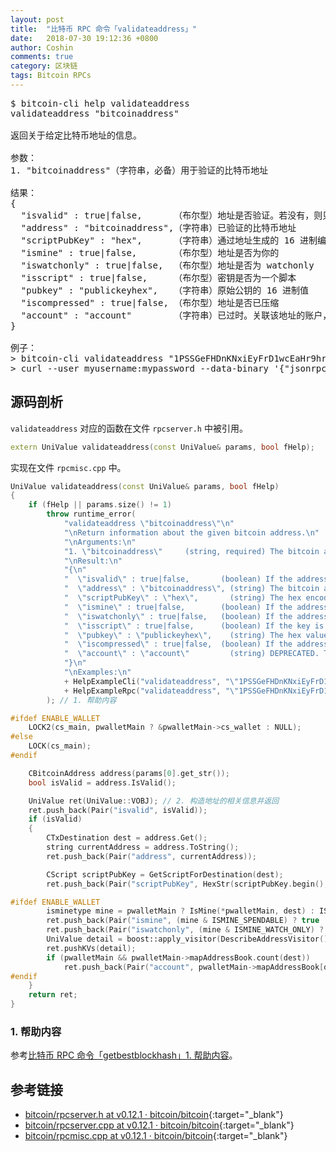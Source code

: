 ```yaml
---
layout: post
title:  "比特币 RPC 命令「validateaddress」"
date:   2018-07-30 19:12:36 +0800
author: Coshin
comments: true
category: 区块链
tags: Bitcoin RPCs
---
```

<pre>
$ bitcoin-cli help validateaddress
validateaddress "bitcoinaddress"

返回关于给定比特币地址的信息。

参数：
1. "bitcoinaddress"（字符串，必备）用于验证的比特币地址

结果：
{
  "isvalid" : true|false,      （布尔型）地址是否验证。若没有，则只返回该项。
  "address" : "bitcoinaddress",（字符串）已验证的比特币地址
  "scriptPubKey" : "hex",      （字符串）通过地址生成的 16 进制编码的脚本公钥
  "ismine" : true|false,       （布尔型）地址是否为你的
  "iswatchonly" : true|false,  （布尔型）地址是否为 watchonly
  "isscript" : true|false,     （布尔型）密钥是否为一个脚本
  "pubkey" : "publickeyhex",   （字符串）原始公钥的 16 进制值
  "iscompressed" : true|false, （布尔型）地址是否已压缩
  "account" : "account"        （字符串）已过时。关联该地址的账户，"" 为默认账户
}

例子：
> bitcoin-cli validateaddress "1PSSGeFHDnKNxiEyFrD1wcEaHr9hrQDDWc"
> curl --user myusername:mypassword --data-binary '{"jsonrpc": "1.0", "id":"curltest", "method": "validateaddress", "params": ["1PSSGeFHDnKNxiEyFrD1wcEaHr9hrQDDWc"] }' -H 'content-type: text/plain;' http://127.0.0.1:8332/
</pre>

## 源码剖析

`validateaddress` 对应的函数在文件 `rpcserver.h` 中被引用。

```cpp
extern UniValue validateaddress(const UniValue& params, bool fHelp);
```

实现在文件 `rpcmisc.cpp` 中。

```cpp
UniValue validateaddress(const UniValue& params, bool fHelp)
{
    if (fHelp || params.size() != 1)
        throw runtime_error(
            "validateaddress \"bitcoinaddress\"\n"
            "\nReturn information about the given bitcoin address.\n"
            "\nArguments:\n"
            "1. \"bitcoinaddress\"     (string, required) The bitcoin address to validate\n"
            "\nResult:\n"
            "{\n"
            "  \"isvalid\" : true|false,       (boolean) If the address is valid or not. If not, this is the only property returned.\n"
            "  \"address\" : \"bitcoinaddress\", (string) The bitcoin address validated\n"
            "  \"scriptPubKey\" : \"hex\",       (string) The hex encoded scriptPubKey generated by the address\n"
            "  \"ismine\" : true|false,        (boolean) If the address is yours or not\n"
            "  \"iswatchonly\" : true|false,   (boolean) If the address is watchonly\n"
            "  \"isscript\" : true|false,      (boolean) If the key is a script\n"
            "  \"pubkey\" : \"publickeyhex\",    (string) The hex value of the raw public key\n"
            "  \"iscompressed\" : true|false,  (boolean) If the address is compressed\n"
            "  \"account\" : \"account\"         (string) DEPRECATED. The account associated with the address, \"\" is the default account\n"
            "}\n"
            "\nExamples:\n"
            + HelpExampleCli("validateaddress", "\"1PSSGeFHDnKNxiEyFrD1wcEaHr9hrQDDWc\"")
            + HelpExampleRpc("validateaddress", "\"1PSSGeFHDnKNxiEyFrD1wcEaHr9hrQDDWc\"")
        ); // 1. 帮助内容

#ifdef ENABLE_WALLET
    LOCK2(cs_main, pwalletMain ? &pwalletMain->cs_wallet : NULL);
#else
    LOCK(cs_main);
#endif

    CBitcoinAddress address(params[0].get_str());
    bool isValid = address.IsValid();

    UniValue ret(UniValue::VOBJ); // 2. 构造地址的相关信息并返回
    ret.push_back(Pair("isvalid", isValid));
    if (isValid)
    {
        CTxDestination dest = address.Get();
        string currentAddress = address.ToString();
        ret.push_back(Pair("address", currentAddress));

        CScript scriptPubKey = GetScriptForDestination(dest);
        ret.push_back(Pair("scriptPubKey", HexStr(scriptPubKey.begin(), scriptPubKey.end())));

#ifdef ENABLE_WALLET
        isminetype mine = pwalletMain ? IsMine(*pwalletMain, dest) : ISMINE_NO;
        ret.push_back(Pair("ismine", (mine & ISMINE_SPENDABLE) ? true : false));
        ret.push_back(Pair("iswatchonly", (mine & ISMINE_WATCH_ONLY) ? true: false));
        UniValue detail = boost::apply_visitor(DescribeAddressVisitor(), dest);
        ret.pushKVs(detail);
        if (pwalletMain && pwalletMain->mapAddressBook.count(dest))
            ret.push_back(Pair("account", pwalletMain->mapAddressBook[dest].name));
#endif
    }
    return ret;
}
```

### 1. 帮助内容

参考[比特币 RPC 命令「getbestblockhash」1. 帮助内容](/blog/2018/05/bitcoin-rpc-getbestblockhash.html#1-帮助内容)。

## 参考链接

* [bitcoin/rpcserver.h at v0.12.1 · bitcoin/bitcoin](https://github.com/bitcoin/bitcoin/blob/v0.12.1/src/rpcserver.h){:target="_blank"}
* [bitcoin/rpcserver.cpp at v0.12.1 · bitcoin/bitcoin](https://github.com/bitcoin/bitcoin/blob/v0.12.1/src/rpcserver.cpp){:target="_blank"}
* [bitcoin/rpcmisc.cpp at v0.12.1 · bitcoin/bitcoin](https://github.com/bitcoin/bitcoin/blob/v0.12.1/src/rpcmisc.cpp){:target="_blank"}
